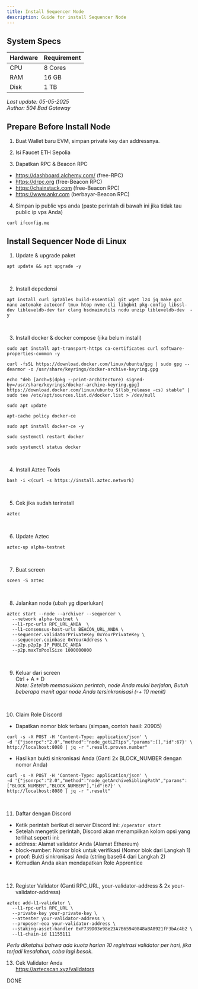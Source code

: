 ```yaml
---
title: Install Sequencer Node
description: Guide for install Sequencer Node
---
```


## System Specs
| Hardware  |	Requirement |
|-----------|---------------|
| CPU	    | 8 Cores       |
| RAM	    | 16 GB          |
| Disk      | 1  TB        |

<i>Last update: 05-05-2025</i>  
<i>Author: 504 Bad Gateway</i>

## Prepare Before Install Node
1. Buat Wallet baru EVM, simpan private key dan addressnya.

2. Isi Faucet ETH Sepolia

3. Dapatkan RPC & Beacon RPC
- https://dashboard.alchemy.com/ (free-RPC)
- https://drpc.org (free-Beacon RPC)
- https://chainstack.com (free-Beacon RPC)
- https://www.ankr.com (berbayar-Beacon RPC)

4. Simpan ip public vps anda (paste perintah di bawah ini jika tidak tau public ip vps Anda)

```
curl ifconfig.me
```

## Install Sequencer Node di Linux

1. Update & upgrade paket

```
apt update && apt upgrade -y
```
</br>

2. Install depedensi

```
apt install curl iptables build-essential git wget lz4 jq make gcc nano automake autoconf tmux htop nvme-cli libgbm1 pkg-config libssl-dev libleveldb-dev tar clang bsdmainutils ncdu unzip libleveldb-dev  -y
```
</br>

3. Install docker & docker compose (jika belum install)

```
sudo apt install apt-transport-https ca-certificates curl software-properties-common -y
```

```
curl -fsSL https://download.docker.com/linux/ubuntu/gpg | sudo gpg --dearmor -o /usr/share/keyrings/docker-archive-keyring.gpg
```

```
echo "deb [arch=$(dpkg --print-architecture) signed-by=/usr/share/keyrings/docker-archive-keyring.gpg] https://download.docker.com/linux/ubuntu $(lsb_release -cs) stable" | sudo tee /etc/apt/sources.list.d/docker.list > /dev/null
```

```
sudo apt update
```

```
apt-cache policy docker-ce
```

```
sudo apt install docker-ce -y
```

```
sudo systemctl restart docker
```

```
sudo systemctl status docker
```
</br>

4. Install Aztec Tools

```
bash -i <(curl -s https://install.aztec.network)
```
</br>

5. Cek jika sudah terinstall

```
aztec
```
</br>

6. Update Aztec

```
aztec-up alpha-testnet
```
</br>

7. Buat screen


```
sceen -S aztec
```
</br>

8. Jalankan node (ubah yg diperlukan)

```
aztec start --node --archiver --sequencer \
  --network alpha-testnet \
  --l1-rpc-urls RPC_URL_ANDA  \
  --l1-consensus-host-urls BEACON_URL_ANDA \
  --sequencer.validatorPrivateKey 0xYourPrivateKey \
  --sequencer.coinbase 0xYourAddress \
  --p2p.p2pIp IP_PUBLIC_ANDA
  --p2p.maxTxPoolSize 1000000000 
```
</br>

9. Keluar dari screen  
Ctrl + A + D  
<i>Note: Setelah memasukkan perintah, node Anda mulai berjalan, Butuh beberapa menit agar node Anda tersinkronisasi (-+ 10 menit)</i>
</br>

10. Claim Role Discord
- Dapatkan nomor blok terbaru (simpan, contoh hasil: 20905)

```
curl -s -X POST -H 'Content-Type: application/json' \
-d '{"jsonrpc":"2.0","method":"node_getL2Tips","params":[],"id":67}' \
http://localhost:8080 | jq -r ".result.proven.number"
```

- Hasilkan bukti sinkronisasi Anda (Ganti 2x BLOCK_NUMBER dengan nomor Anda)

```
curl -s -X POST -H 'Content-Type: application/json' \
-d '{"jsonrpc":"2.0","method":"node_getArchiveSiblingPath","params":["BLOCK_NUMBER","BLOCK_NUMBER"],"id":67}' \
http://localhost:8080 | jq -r ".result"
```
</br>

11. Daftar dengan Discord  
- Ketik perintah berikut di server Discord ini: ```/operator start```
- Setelah mengetik perintah, Discord akan menampilkan kolom opsi yang terlihat seperti ini:
- address: Alamat validator Anda (Alamat Ethereum)
- block-number: Nomor blok untuk verifikasi (Nomor blok dari Langkah 1)
- proof: Bukti sinkronisasi Anda (string base64 dari Langkah 2)
- Kemudian Anda akan mendapatkan Role Apprentice
</br>

12. Register Validator (Ganti RPC_URL, your-validator-address & 2x your-validator-address)

```
aztec add-l1-validator \
  --l1-rpc-urls RPC_URL \
  --private-key your-private-key \
  --attester your-validator-address \
  --proposer-eoa your-validator-address \
  --staking-asset-handler 0xF739D03e98e23A7B65940848aBA8921fF3bAc4b2 \
  --l1-chain-id 11155111
```
<i>Perlu diketahui bahwa ada kuota harian 10 registrasi validator per hari, jika terjadi kesalahan, coba lagi besok.</i>
</br>

13. Cek Validator Anda  
https://aztecscan.xyz/validators


DONE

<head>
<!-- Google tag (gtag.js) -->
<script async src="https://www.googletagmanager.com/gtag/js?id=G-4WB2W24M31"></script>
<script>
  window.dataLayer = window.dataLayer || [];
  function gtag(){dataLayer.push(arguments);}
  gtag('js', new Date());
  gtag('config', 'G-4WB2W24M31');
</script>
</head>
